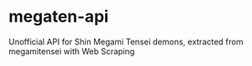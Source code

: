 # megaten-api
Unofficial API for Shin Megami Tensei demons, extracted from megamitensei with Web Scraping
